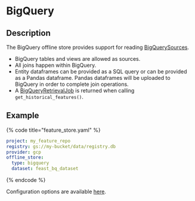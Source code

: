 # BigQuery

## Description

The BigQuery offline store provides support for reading [BigQuerySources](../data-sources/bigquery.md).

* BigQuery tables and views are allowed as sources.
* All joins happen within BigQuery. 
* Entity dataframes can be provided as a SQL query or can be provided as a Pandas dataframe. Pandas dataframes will be uploaded to BigQuery in order to complete join operations.
* A [BigQueryRetrievalJob](https://github.com/feast-dev/feast/blob/c50a36ec1ad5b8d81c6f773c23204db7c7a7d218/sdk/python/feast/infra/offline_stores/bigquery.py#L210) is returned when calling `get_historical_features()`.

## Example

{% code title="feature\_store.yaml" %}
```yaml
project: my_feature_repo
registry: gs://my-bucket/data/registry.db
provider: gcp
offline_store:
  type: bigquery
  dataset: feast_bq_dataset
```
{% endcode %}

Configuration options are available [here](https://rtd.feast.dev/en/latest/#feast.repo_config.BigQueryOfflineStoreConfig).

